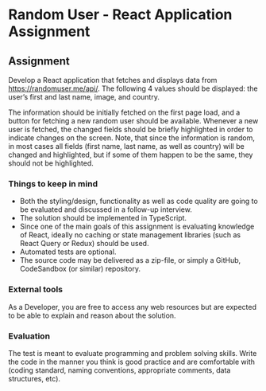 # Random User - React Application Assignment

## Assignment

Develop a React application that fetches and displays data from <https://randomuser.me/api/>. The following 4 values should be displayed: the user’s first and last name, image, and country.

The information should be initially fetched on the first page load, and a button for fetching a new random user should be available. Whenever a new user is fetched, the changed fields should be briefly highlighted in order to indicate changes on the screen. Note, that since the information is random, in most cases all fields (first name, last name, as well as country) will be changed and highlighted, but if some of them happen to be the same, they should not be highlighted.

### Things to keep in mind

- Both the styling/design, functionality as well as code quality are going to be evaluated and discussed in a follow-up interview.
- The solution should be implemented in TypeScript.
- Since one of the main goals of this assignment is evaluating knowledge of React, ideally no caching or state management libraries (such as React Query or Redux) should be used.
- Automated tests are optional.
- The source code may be delivered as a zip-file, or simply a GitHub, CodeSandbox (or similar) repository.

### External tools

As a Developer, you are free to access any web resources but are expected to be able to explain and reason about the solution.

### Evaluation

The test is meant to evaluate programming and problem solving skills. Write the code in the manner you think is good practice and are comfortable with (coding standard, naming conventions, appropriate comments, data structures, etc).
